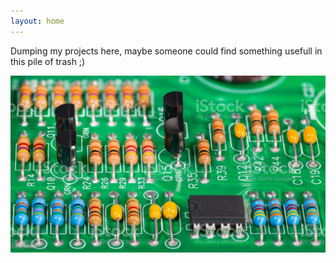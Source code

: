 ```yaml
---
layout: home
---
```


Dumping my projects here, maybe someone could find something usefull in this pile of trash ;)


<p align="center">
  <img src="https://raw.githubusercontent.com/LBardel/LBardel.github.io/master/pic/istockphoto.jpg" />
</p>
